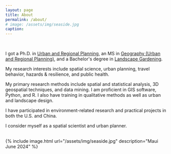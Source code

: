```yaml
---
layout: page
title: About
permalink: /about/
# image: /assets/img/seaside.jpg
caption: 
---
```


<br />

I got a Ph.D. in <a href="https://dcp.ufl.edu/urp/">Urban and Regional Planning</a>, an MS in <a href="https://www.ues.pku.edu.cn/Home/Departments/Department_of_Urban_and_Regional_Planning/index.htm">Geography (Urban and Regional Planning)</a>, and a Bachelor's degree in <a href="https://sola.bjfu.edu.cn/">Landscape Gardening</a>. 
<br />

My research interests include spatial science, urban planning, travel behavior, hazards & resilience, and public health.
<br />

My primary research methods include spatial and statistical analysis, 3D geospatial techniques, and data mining. I am proficient in GIS software, Python, and R. I also have training in qualitative methods as well as urban and landscape design.
<br />

I have participated in environment-related research and practical projects in both the U.S. and China. 
<br />

I consider myself as a spatial scientist and urban planner. 
<br />

<br />
{% include image.html url="/assets/img/seaside.jpg" description="Maui June 2024" %}

<!-- Skip to [short professional summary](#prof). -->
